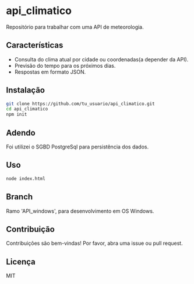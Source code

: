 # api_climatico

Repositório para trabalhar com uma API de meteorologia.

## Características

- Consulta do clima atual por cidade ou coordenadas(a depender da API).
- Previsão do tempo para os próximos dias.
- Respostas em formato JSON.

## Instalação

```bash
git clone https://github.com/tu_usuario/api_climatico.git
cd api_climatico
npm init
```

## Adendo
Foi utilizei o SGBD PostgreSql para persistência dos dados.

## Uso

```bash
node index.html
```
## Branch 
Ramo 'API_windows', para desenvolvimento em OS Windows.

## Contribuição

Contribuições são bem-vindas! Por favor, abra uma issue ou pull request.

## Licença

MIT